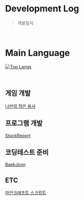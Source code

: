 # Development Log
> 개발일지

<br>

# Main Language
[![Top Langs](https://github-readme-stats.vercel.app/api/top-langs/?username=yohan050605)](https://github.com/anuraghazra/github-readme-stats)

<br>

## 게임 개발
[나만의 작은 용사](https://github.com/hhcczz/Idle-Game)

## 프로그램 개발
[StockReport](https://github.com/hhcczz/StockReport)

## 코딩테스트 준비
[BaekJoon](https://github.com/hhcczz/BaekJoon)

## ETC
[마인크래프트 스크립트](https://github.com/hhcczz/MinecraftSkript)

